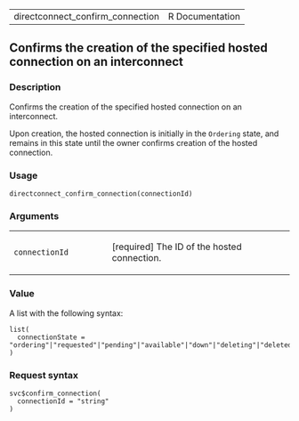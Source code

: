 <table style="width: 100%;">
<tbody>
<tr class="odd">
<td>directconnect_confirm_connection</td>
<td style="text-align: right;">R Documentation</td>
</tr>
</tbody>
</table>

## Confirms the creation of the specified hosted connection on an interconnect

### Description

Confirms the creation of the specified hosted connection on an
interconnect.

Upon creation, the hosted connection is initially in the `Ordering`
state, and remains in this state until the owner confirms creation of
the hosted connection.

### Usage

    directconnect_confirm_connection(connectionId)

### Arguments

<table>
<colgroup>
<col style="width: 35%" />
<col style="width: 65%" />
</colgroup>
<tbody>
<tr class="odd">
<td><code
id="directconnect_confirm_connection_:_connectionId">connectionId</code></td>
<td><p>[required] The ID of the hosted connection.</p></td>
</tr>
</tbody>
</table>

### Value

A list with the following syntax:

    list(
      connectionState = "ordering"|"requested"|"pending"|"available"|"down"|"deleting"|"deleted"|"rejected"|"unknown"
    )

### Request syntax

    svc$confirm_connection(
      connectionId = "string"
    )
